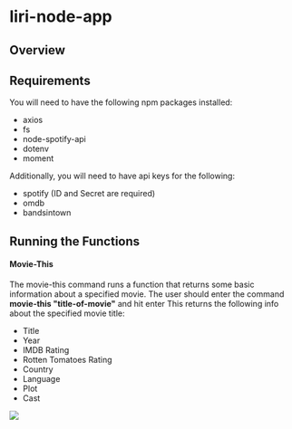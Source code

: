 # liri-node-app

## Overview



## Requirements
You will need to have the following npm packages installed:
* axios
* fs
* node-spotify-api
* dotenv
* moment

Additionally, you will need to have api keys for the following:
* spotify (ID and Secret are required)
* omdb
* bandsintown


## Running the Functions

#### Movie-This
The movie-this command runs a function that returns some basic information about a specified movie.
The user should enter the command **movie-this "title-of-movie"** and hit enter
This returns the following info about the specified movie title:
* Title
* Year
* IMDB Rating
* Rotten Tomatoes Rating
* Country
* Language
* Plot
* Cast

![](/images/move-this.jpg)
